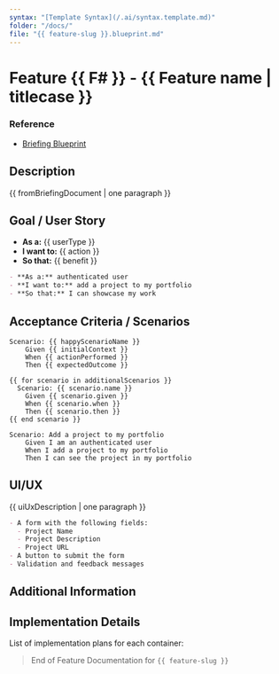 ```yaml
---
syntax: "[Template Syntax](/.ai/syntax.template.md)"
folder: "/docs/"
file: "{{ feature-slug }}.blueprint.md"
---
```


# Feature {{ F# }} - {{ Feature name | titlecase }}

### Reference

- [Briefing Blueprint](/docs/briefing.blueprint.md)

## Description

<!--
Copy from the briefing document
-->

{{ fromBriefingDocument | one paragraph }}

## Goal / User Story

<!--
Clearly states WHO needs the feature, WHAT they need to do, and WHY
-->

- **As a:** {{ userType }}
- **I want to:** {{ action }}
- **So that:** {{ benefit }}

<!-- Example outcome -->

```md
- **As a:** authenticated user
- **I want to:** add a project to my portfolio
- **So that:** I can showcase my work
```

## Acceptance Criteria / Scenarios

<!--
Write at least one scenario for the happy path.
Write up to other three if applicable
-->

```gherkin
Scenario: {{ happyScenarioName }}
    Given {{ initialContext }}
    When {{ actionPerformed }}
    Then {{ expectedOutcome }}

{{ for scenario in additionalScenarios }}
  Scenario: {{ scenario.name }}
    Given {{ scenario.given }}
    When {{ scenario.when }}
    Then {{ scenario.then }}
{{ end scenario }}
```

<!-- Example outcome: -->

```gherkin
Scenario: Add a project to my portfolio
    Given I am an authenticated user
    When I add a project to my portfolio
    Then I can see the project in my portfolio
```

## UI/UX

{{ uiUxDescription | one paragraph }}

<!-- Example outcome: -->

```markdown
- A form with the following fields:
  - Project Name
  - Project Description
  - Project URL
- A button to submit the form
- Validation and feedback messages
```

## Additional Information

<!--
Include dependencies, preconditions and extra notes
-->

## Implementation Details

List of implementation plans for each container:
<!-- This section will be updated by builder steps -->
<!-- - [{{Container 1}} Implementation Plan](/containers/{{container-slug}}/docs/feature-slug.plan.md) -->
<!-- - [{{Container 2}} Implementation Plan](/containers/{{container-slug}}/docs/feature-slug.plan.md) -->

> End of Feature Documentation for `{{ feature-slug }}`
